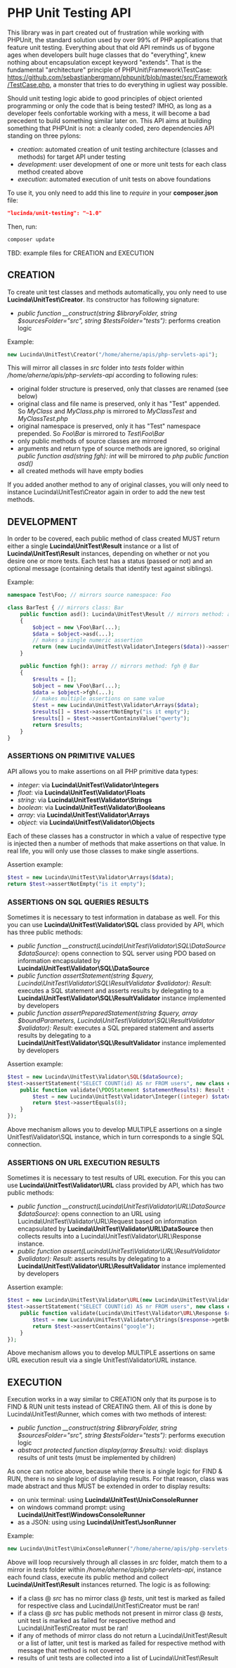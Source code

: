 # PHP Unit Testing API

This library was in part created out of frustration while working with PHPUnit, the standard solution used by over 99% of PHP applications that feature unit testing. Everything about that old API reminds us of bygone ages when developers built huge classes that do "everything", knew nothing about encapsulation except keyword "extends". That is the fundamental "architecture" principle of PHPUnit\Framework\TestCase: https://github.com/sebastianbergmann/phpunit/blob/master/src/Framework/TestCase.php, a monster that tries to do everything in ugliest way possible.

Should unit testing logic abide to good principles of object oriented programming or only the code that is being tested? IMHO, as long as a developer feels confortable working with a mess, it will become a bad precedent to build something similar later on. This API aims at building something that PHPUnit is not: a cleanly coded, zero dependencies API standing on three pylons:

- *creation*: automated creation of unit testing architecture (classes and methods) for target API under testing
- *development*: user development of one or more unit tests for each class method created above
- *execution*: automated execution of unit tests on above foundations

To use it, you only need to add this line to *require* in your **composer.json** file:

```json
"lucinda/unit-testing": "~1.0"
```

Then, run:

```bash
composer update
```

TBD: example files for CREATION and EXECUTION

## CREATION

To create unit test classes and methods automatically, you only need to use **Lucinda\UnitTest\Creator**. Its constructor has following signature:

- *public function __construct(string $libraryFolder, string $sourcesFolder="src", string $testsFolder="tests")*: performs creation logic

Example:

```php
new Lucinda\UnitTest\Creator("/home/aherne/apis/php-servlets-api");
```

This will mirror all classes in *src* folder into *tests* folder within */home/aherne/apis/php-servlets-api* according to following rules:

- original folder structure is preserved, only that classes are renamed (see below)
- original class and file name is preserved, only it has "Test" appended. So *MyClass* and *MyClass.php* is mirrored to *MyClassTest* and *MyClassTest.php*
- original namespace is preserved, only it has "Test" namespace prepended. So *Foo\Bar* is mirrored to *Test\Foo\Bar*
- only public methods of source classes are mirrored
- arguments and return type of source methods are ignored, so original *public function asd(string fgh): int* will be mirrored to *php public function asd()*
- all created methods will have empty bodies

If you added another method to any of original classes, you will only need to instance Lucinda\UnitTest\Creator again in order to add the new test methods.

## DEVELOPMENT

In order to be covered, each public method of class created MUST return either a single **Lucinda\UnitTest\Result** instance or a list of **Lucinda\UnitTest\Result** instances, depending on whether or not you desire one or more tests. Each test has a status (passed or not) and an optional message (containing details that identify test against siblings).

Example:

```php
namespace Test\Foo; // mirrors source namespace: Foo

class BarTest { // mirrors class: Bar
    public function asd(): Lucinda\UnitTest\Result // mirrors method: asd @ Bar 
    {
        $object = new \Foo\Bar(...);
        $data = $object->asd(...);
        // makes a single numeric assertion
        return (new Lucinda\UnitTest\Validator\Integers($data))->assertEquals(12);
    }

    public function fgh(): array // mirrors method: fgh @ Bar 
    {
        $results = [];
        $object = new \Foo\Bar(...);
        $data = $object->fgh(...);
        // makes multiple assertions on same value
        $test = new Lucinda\UnitTest\Validator\Arrays($data);
        $results[] = $test->assertNotEmpty("is it empty");
        $results[] = $test->assertContainsValue("qwerty");
        return $results;
    }
}
```

### ASSERTIONS ON PRIMITIVE VALUES

API allows you to make assertions on all PHP primitive data types:

- *integer*: via **Lucinda\UnitTest\Validator\Integers**
- *float*: via **Lucinda\UnitTest\Validator\Floats**
- *string*: via **Lucinda\UnitTest\Validator\Strings**
- *boolean*: via **Lucinda\UnitTest\Validator\Booleans**
- *array*: via **Lucinda\UnitTest\Validator\Arrays**
- *object*: via **Lucinda\UnitTest\Validator\Objects**

Each of these classes has a constructor in which a value of respective type is injected then a number of methods that make assertions on that value. In real life, you will only use those classes to make single assertions. 

Assertion example:

```php
$test = new Lucinda\UnitTest\Validator\Arrays($data);
return $test->assertNotEmpty("is it empty");
```

### ASSERTIONS ON SQL QUERIES RESULTS

Sometimes it is necessary to test information in database as well. For this you can use **Lucinda\UnitTest\Validator\SQL** class provided by API, which has three public methods:

- *public function __construct(Lucinda\UnitTest\Validator\SQL\DataSource $dataSource)*: opens connection to SQL server using PDO based on information encapsulated by **Lucinda\UnitTest\Validator\SQL\DataSource**
- *public function assertStatement(string $query, Lucinda\UnitTest\Validator\SQL\ResultValidator $validator): Result*: executes a SQL statement and asserts results by delegating to a **Lucinda\UnitTest\Validator\SQL\ResultValidator** instance implemented by developers
- *public function assertPreparedStatement(string $query, array $boundParameters, Lucinda\UnitTest\Validator\SQL\ResultValidator $validator): Result*: executes a SQL prepared statement and asserts results by delegating to a **Lucinda\UnitTest\Validator\SQL\ResultValidator** instance implemented by developers

Assertion example:

```php
$test = new Lucinda\UnitTest\Validator\SQL($dataSource);
$test->assertStatement("SELECT COUNT(id) AS nr FROM users", new class extends Lucinda\UnitTest\Validator\SQL\ResultValidator() {
    public function validate(\PDOStatement $statementResults): Result {
        $test = new Lucinda\UnitTest\Validator\Integer((integer) $statementResults->fetchColumn());
        return $test->assertEquals(8);
    }
});
```

Above mechanism allows you to develop MULTIPLE assertions on a single UnitTest\Validator\SQL instance, which in turn corresponds to a single SQL connection.

### ASSERTIONS ON URL EXECUTION RESULTS

Sometimes it is necessary to test results of URL execution. For this you can use **Lucinda\UnitTest\Validator\URL** class provided by API, which has two public methods:

- *public function __construct(Lucinda\UnitTest\Validator\URL\DataSource $dataSource)*: opens connection to an URL using Lucinda\UnitTest\Validator\URL\Request based on information encapsulated by **Lucinda\UnitTest\Validator\URL\DataSource** then collects results into a Lucinda\UnitTest\Validator\URL\Response instance.
- *public function assert(Lucinda\UnitTest\Validator\URL\ResultValidator $validator): Result*: asserts results by delegating to a **Lucinda\UnitTest\Validator\URL\ResultValidator** instance implemented by developers

Assertion example:

```php
$test = new Lucinda\UnitTest\Validator\URL(new Lucinda\UnitTest\Validator\URL\DataSource("https://www.google.com"));
$test->assertStatement("SELECT COUNT(id) AS nr FROM users", new class extends Lucinda\UnitTest\Validator\SQL\ResultValidator() {
    public function validate(Lucinda\UnitTest\Validator\URL\Response $response): Result {
        $test = new Lucinda\UnitTest\Validator\Strings($response->getBody());
        return $test->assertContains("google");
    }
});
```

Above mechanism allows you to develop MULTIPLE assertions on same URL execution result via a single UnitTest\Validator\URL instance.

## EXECUTION

Execution works in a way similar to CREATION only that its purpose is to FIND & RUN unit tests instead of CREATING them. All of this is done by Lucinda\UnitTest\Runner, which comes with two methods of interest:

- *public function __construct(string $libraryFolder, string $sourcesFolder="src", string $testsFolder="tests")*: performs execution logic
- *abstract protected function display(array $results): void*: displays results of unit tests (must be implemented by children)

As once can notice above, because while there is a single logic for FIND & RUN, there is no single logic of displaying results. For that reason, class was made abstract and thus MUST be extended in order to display results:

- on unix terminal: using **Lucinda\UnitTest\UnixConsoleRunner**
- on windows command prompt: using **Lucinda\UnitTest\WindowsConsoleRunner**
- as a JSON: using using **Lucinda\UnitTest\JsonRunner**

Example:

```php
new Lucinda\UnitTest\UnixConsoleRunner("/home/aherne/apis/php-servlets-api");
```

Above will loop recursively through all classes in *src* folder, match them to a mirror in *tests* folder within */home/aherne/apis/php-servlets-api*,
instance each found class, execute its public method and collect **Lucinda\UnitTest\Result** instances returned. The logic is as following:

- if a class @ *src* has no mirror class @ *tests*, unit test is marked as failed for respective class and Lucinda\UnitTest\Creator must be ran!
- if a class @ *src* has public methods not present in mirror class @ *tests*, unit test is marked as failed for respective method and Lucinda\UnitTest\Creator must be ran!
- if any of methods of mirror class do not return a Lucinda\UnitTest\Result or a list of latter, unit test is marked as failed for respective method with message that method is not covered
- results of unit tests are collected into a list of Lucinda\UnitTest\Result